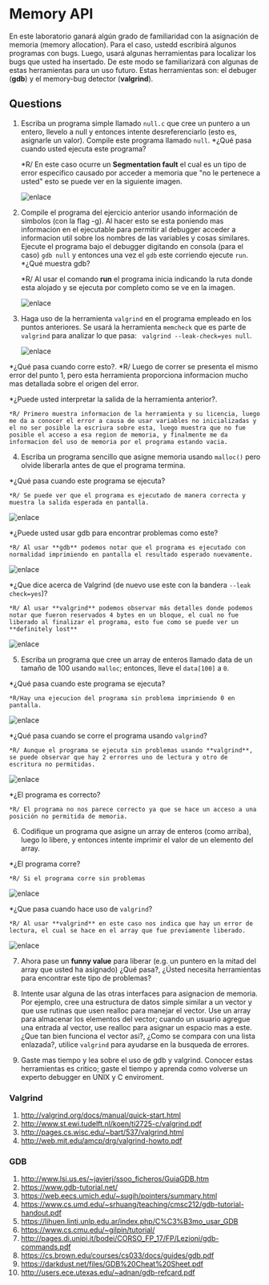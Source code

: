 # Memory API # 

En este laboratorio ganará algún grado de familiaridad con la asignación de memoria (memory allocation). Para el caso, ustedd escribirá algunos programas con bugs. Luego, usará algunas herramientas para localizar los bugs que usted ha insertado. De este modo se familiarizará con algunas de estas herramientas para un uso futuro. Estas herramientas son: el debuger (**gdb**) y el memory-bug detector (**valgrind**).

## Questions ##

1. Escriba un programa simple llamado ```null.c``` que cree un puntero a un entero, llevelo a null y entonces intente desreferenciarlo (esto es, asignarle un valor). Compile este programa llamado ```null```.
 *¿Qué pasa cuando usted ejecuta este programa?

    *R/ En este caso ocurre un **Segmentation fault** el cual es un tipo de error especifico causado por acceder a memoria que "no le pertenece a usted" esto se puede ver en la siguiente imagen.

    ![enlace](https://raw.githubusercontent.com/dareiza/memory-api/master/imagenes/null1.png)

2. Compile el programa del ejercicio anterior usando información de simbolos (con la flag -g). Al hacer esto se esta poniendo mas informacion en el ejecutable para permitir al debugger acceder a informacion util sobre los nombres de las variables y cosas similares. Ejecute el programa bajo el debugger digitando en consola (para el caso) ```gdb null``` y entonces una vez el ```gdb``` este corriendo ejecute ```run```.
*¿Qué muestra gdb?

    *R/ Al usar el comando **run** el programa inicia indicando la ruta donde esta alojado y se ejecuta por completo como se   ve en la imagen.

    ![enlace](https://raw.githubusercontent.com/dareiza/memory-api/master/imagenes/null2.png)

3. Haga uso de la herramienta ```valgrind``` en el programa empleado en los puntos anteriores. Se usará la herramienta ```memcheck``` que es parte de ```valgrind``` para analizar lo que pasa: ``` valgrind --leak-check=yes null```.

   ![enlace](https://raw.githubusercontent.com/dareiza/memory-api/master/imagenes/null3.png)

*¿Qué pasa cuando corre esto?.
    *R/ Luego de correr se presenta el mismo error del punto 1, pero esta herramienta proporciona informacion mucho mas detallada sobre el origen del error.

*¿Puede usted interpretar la salida de la herramienta anterior?.

    *R/ Primero muestra informacion de la herramienta y su licencia, luego me da a conocer el error a causa de usar variables no inicializadas y el no ser posible la escriura sobre esta, luego muestra que no fue posible el acceso a esa region de memoria, y finalmente me da informacion del uso de memoria por el programa estando vacia.

4. Escriba un programa sencillo que asigne memoria usando ```malloc()``` pero olvide liberarla antes de que el programa termina.

*¿Qué pasa cuando este programa se ejecuta?


    *R/ Se puede ver que el programa es ejecutado de manera correcta y muestra la salida esperada en pantalla.
   ![enlace](https://raw.githubusercontent.com/dareiza/memory-api/master/imagenes/punto4.png)

*¿Puede usted usar gdb para encontrar problemas como este?

    *R/ Al usar **gdb** podemos notar que el programa es ejecutado con normalidad imprimiendo en pantalla el resultado esperado nuevamente.
    
   ![enlace](https://raw.githubusercontent.com/dareiza/memory-api/master/imagenes/punto4gdb.png)


*¿Que dice acerca de Valgrind (de nuevo use este con la bandera ```--leak check=yes```)?

    *R/ Al usar **valgrind** podemos observar más detalles donde podemos notar que fueron reservados 4 bytes en un bloque, el cual no fue liberado al finalizar el programa, esto fue como se puede ver un **definitely lost**
   ![enlace](https://raw.githubusercontent.com/dareiza/memory-api/master/imagenes/punto4Valgrind.png)

5. Escriba un programa que cree un array de enteros llamado data de un tamaño de 100 usando ```malloc```; entonces, lleve el ```data[100]``` a ```0```.

*¿Qué pasa cuando este programa se ejecuta?

    *R/Hay una ejecucion del programa sin problema imprimiendo 0 en pantalla.
    
   ![enlace](https://raw.githubusercontent.com/dareiza/memory-api/master/imagenes/punto5.png)

*¿Qué pasa cuando se corre el programa usando ```valgrind```?

    *R/ Aunque el programa se ejecuta sin problemas usando **valgrind**, se puede observar que hay 2 errorres uno de lectura y otro de escritura no permitidas.
    
   ![enlace](https://raw.githubusercontent.com/dareiza/memory-api/master/imagenes/punto5Valgrind.png)


*¿El programa es correcto?

    *R/ El programa no nos parece correcto ya que se hace un acceso a una posición no permitida de memoria.

6. Codifique un programa que asigne un array de enteros (como arriba), luego lo libere, y entonces intente imprimir el valor de un elemento del array.

*¿El programa corre?

    *R/ Si el programa corre sin problemas
   ![enlace](https://raw.githubusercontent.com/dareiza/memory-api/master/imagenes/punto6.png)


*¿Que pasa cuando hace uso de ```valgrind```?

    *R/ Al usar **valgrind** en este caso nos indica que hay un error de lectura, el cual se hace en el array que fue previamente liberado.
   ![enlace](https://raw.githubusercontent.com/dareiza/memory-api/master/imagenes/punto6Valgrind.png)


7. Ahora pase un **funny value** para liberar (e.g. un puntero en la mitad del array que usted ha asignado) ¿Qué pasa?, ¿Ústed necesita herramientas para encontrar este tipo de problemas?

8. Intente usar alguna de las otras interfaces para asignacion de memoria. Por ejemplo, cree una estructura de datos simple similar a un vector y que use rutinas que usen realloc para manejar el vector. Use un array para almacenar los elementos del vector; cuando un usuario agregue una entrada al vector, use realloc para asignar un espacio mas a este. ¿Que tan bien funciona el vector asi?, ¿Como se compara con una lista enlazada?, utilice ```valgrind``` para ayudarse en la busqueda de errores.

9. Gaste mas tiempo y lea sobre el uso de gdb y valgrind. Conocer estas herramientas es critico; gaste el tiempo y aprenda como volverse un experto debugger en UNIX y C enviroment.


### Valgrind ###

1. http://valgrind.org/docs/manual/quick-start.html
2. http://www.st.ewi.tudelft.nl/koen/ti2725-c/valgrind.pdf
3. http://pages.cs.wisc.edu/~bart/537/valgrind.html
4. http://web.mit.edu/amcp/drg/valgrind-howto.pdf

### GDB ###

1. http://www.lsi.us.es/~javierj/ssoo_ficheros/GuiaGDB.htm
2. https://www.gdb-tutorial.net/
3. https://web.eecs.umich.edu/~sugih/pointers/summary.html
4. https://www.cs.umd.edu/~srhuang/teaching/cmsc212/gdb-tutorial-handout.pdf
5. https://lihuen.linti.unlp.edu.ar/index.php/C%C3%B3mo_usar_GDB
6. https://www.cs.cmu.edu/~gilpin/tutorial/
7. http://pages.di.unipi.it/bodei/CORSO_FP_17/FP/Lezioni/gdb-commands.pdf
8. https://cs.brown.edu/courses/cs033/docs/guides/gdb.pdf
9. https://darkdust.net/files/GDB%20Cheat%20Sheet.pdf
10. http://users.ece.utexas.edu/~adnan/gdb-refcard.pdf
